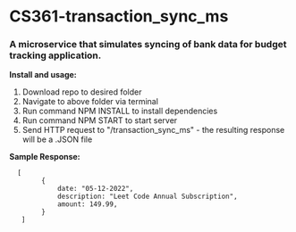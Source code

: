 # CS361-transaction_sync_ms
### A microservice that simulates syncing of bank data for budget tracking application.


**Install and usage:**
>
1. Download repo to desired folder
2. Navigate to above folder via terminal
3. Run command NPM INSTALL to install dependencies
4. Run command NPM START to start server
5. Send HTTP request to "/transaction_sync_ms" - the resulting response will be a .JSON file 
>


**Sample Response:**
```
  [
        {
            date: "05-12-2022",
            description: "Leet Code Annual Subscription",
            amount: 149.99,
        }
   ]
```
